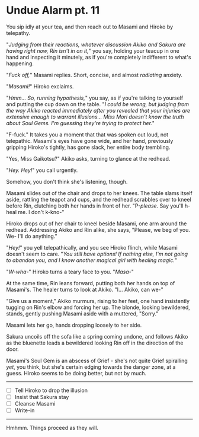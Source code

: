 # Undue Alarm pt. 11

You sip idly at your tea, and then reach out to Masami and Hiroko by telepathy.

"*Judging from their reactions, whatever discussion Akiko and Sakura are having right now, Rin isn't in on it,*" you say, holding your teacup in one hand and inspecting it minutely, as if you're completely indifferent to what's happening.

"*Fuck off,*" Masami replies. Short, concise, and almost *radiating* anxiety.

"*Masami!*" Hiroko exclaims.

"*Hmm... So, running hypothesis,*" you say, as if you're talking to yourself and putting the cup down on the table. "*I could be wrong, but judging from the way Akiko reacted *immediately* after you revealed that your injuries are extensive enough to warrant illusions... Miss Mori *doesn't* know the truth about Soul Gems. I'm guessing they're trying to protect her.*"

"F-fuck." It takes you a moment that that was spoken out loud, not telepathic. Masami's eyes have gone wide, and her hand, previously gripping Hiroko's tightly, has gone slack, her entire body trembling.

"Yes, Miss Gaikotsu?" Akiko asks, turning to glance at the redhead.

"*Hey. Hey!*" you call urgently.

Somehow, you don't think she's listening, though.

Masami slides out of the chair and drops to her knees. The table slams itself aside, rattling the teapot and cups, and the redhead scrabbles over to kneel before Rin, clutching both her hands in front of her. "P-*please*. Say you'll h-heal me. I don't k-kno-"

Hiroko drops out of her chair to kneel beside Masami, one arm around the redhead. Addressing Akiko and Rin alike, she says, "Please, we beg of you. We- I'll do anything."

"*Hey!*" you yell telepathically, and you see Hiroko flinch, while Masami doesn't seem to care. "*You still have options! If nothing else, *I'm not going to abandon you*, and I know another magical girl with healing magic.*"

"*W-wha-*" Hiroko turns a teary face to you. "*Masa-*"

At the same time, Rin leans forward, putting both her hands on top of Masami's. The healer turns to look at Akiko. "I... Akiko, can we-"

"Give us a moment," Akiko murmurs, rising to her feet, one hand insistently tugging on Rin's elbow and forcing her up. The blonde, looking bewildered, stands, gently pushing Masami aside with a muttered, "Sorry."

Masami lets her go, hands dropping loosely to her side.

Sakura uncoils off the sofa like a spring coming undone, and follows Akiko as the bluenette leads a bewildered looking Rin off in the direction of the door.

Masami's Soul Gem is an abscess of Grief - she's not quite Grief spiralling *yet*, you think, but she's certain edging towards the danger zone, at a guess. Hiroko seems to be doing better, but not by much.

---

- [ ] Tell Hiroko to drop the illusion
- [ ] Insist that Sakura stay
- [ ] Cleanse Masami
- [ ] Write-in

---

Hmhmm. Things proceed as they will.
